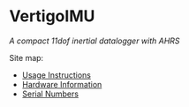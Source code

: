 # VertigoIMU

_A compact 11dof inertial datalogger with AHRS_

Site map:
* [Usage Instructions](usage.md)
* [Hardware Information](hardware.md)
* [Serial Numbers](serial.md)
